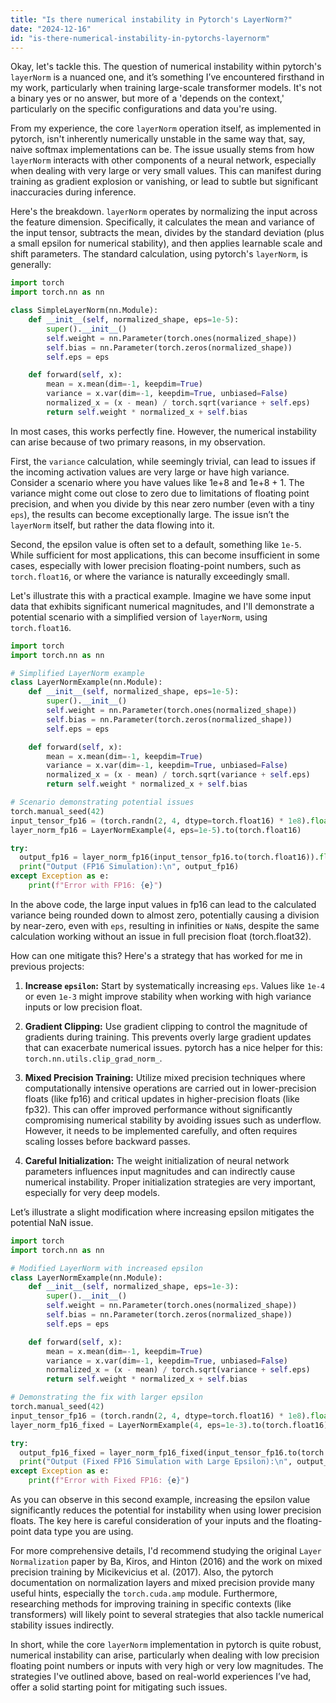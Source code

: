 ```yaml
---
title: "Is there numerical instability in Pytorch's LayerNorm?"
date: "2024-12-16"
id: "is-there-numerical-instability-in-pytorchs-layernorm"
---
```


Okay, let's tackle this. The question of numerical instability within pytorch's `layerNorm` is a nuanced one, and it’s something I’ve encountered firsthand in my work, particularly when training large-scale transformer models. It's not a binary yes or no answer, but more of a 'depends on the context,' particularly on the specific configurations and data you're using.

From my experience, the core `layerNorm` operation itself, as implemented in pytorch, isn't inherently numerically unstable in the same way that, say, naive softmax implementations can be. The issue usually stems from how `layerNorm` interacts with other components of a neural network, especially when dealing with very large or very small values. This can manifest during training as gradient explosion or vanishing, or lead to subtle but significant inaccuracies during inference.

Here's the breakdown. `layerNorm` operates by normalizing the input across the feature dimension. Specifically, it calculates the mean and variance of the input tensor, subtracts the mean, divides by the standard deviation (plus a small epsilon for numerical stability), and then applies learnable scale and shift parameters. The standard calculation, using pytorch's `layerNorm`, is generally:

```python
import torch
import torch.nn as nn

class SimpleLayerNorm(nn.Module):
    def __init__(self, normalized_shape, eps=1e-5):
        super().__init__()
        self.weight = nn.Parameter(torch.ones(normalized_shape))
        self.bias = nn.Parameter(torch.zeros(normalized_shape))
        self.eps = eps

    def forward(self, x):
        mean = x.mean(dim=-1, keepdim=True)
        variance = x.var(dim=-1, keepdim=True, unbiased=False)
        normalized_x = (x - mean) / torch.sqrt(variance + self.eps)
        return self.weight * normalized_x + self.bias
```

In most cases, this works perfectly fine. However, the numerical instability can arise because of two primary reasons, in my observation.

First, the `variance` calculation, while seemingly trivial, can lead to issues if the incoming activation values are very large or have high variance. Consider a scenario where you have values like 1e+8 and 1e+8 + 1. The variance might come out close to zero due to limitations of floating point precision, and when you divide by this near zero number (even with a tiny `eps`), the results can become exceptionally large. The issue isn’t the `layerNorm` itself, but rather the data flowing into it.

Second, the epsilon value is often set to a default, something like `1e-5`. While sufficient for most applications, this can become insufficient in some cases, especially with lower precision floating-point numbers, such as `torch.float16`, or where the variance is naturally exceedingly small.

Let's illustrate this with a practical example. Imagine we have some input data that exhibits significant numerical magnitudes, and I'll demonstrate a potential scenario with a simplified version of `layerNorm`, using `torch.float16`.

```python
import torch
import torch.nn as nn

# Simplified LayerNorm example
class LayerNormExample(nn.Module):
    def __init__(self, normalized_shape, eps=1e-5):
        super().__init__()
        self.weight = nn.Parameter(torch.ones(normalized_shape))
        self.bias = nn.Parameter(torch.zeros(normalized_shape))
        self.eps = eps

    def forward(self, x):
        mean = x.mean(dim=-1, keepdim=True)
        variance = x.var(dim=-1, keepdim=True, unbiased=False)
        normalized_x = (x - mean) / torch.sqrt(variance + self.eps)
        return self.weight * normalized_x + self.bias

# Scenario demonstrating potential issues
torch.manual_seed(42)
input_tensor_fp16 = (torch.randn(2, 4, dtype=torch.float16) * 1e8).float()
layer_norm_fp16 = LayerNormExample(4, eps=1e-5).to(torch.float16)

try:
  output_fp16 = layer_norm_fp16(input_tensor_fp16.to(torch.float16)).float()
  print("Output (FP16 Simulation):\n", output_fp16)
except Exception as e:
    print(f"Error with FP16: {e}")

```

In the above code, the large input values in fp16 can lead to the calculated variance being rounded down to almost zero, potentially causing a division by near-zero, even with `eps`, resulting in infinities or `NaN`s, despite the same calculation working without an issue in full precision float (torch.float32).

How can one mitigate this? Here's a strategy that has worked for me in previous projects:

1. **Increase `epsilon`:** Start by systematically increasing `eps`. Values like `1e-4` or even `1e-3` might improve stability when working with high variance inputs or low precision float.

2. **Gradient Clipping:** Use gradient clipping to control the magnitude of gradients during training. This prevents overly large gradient updates that can exacerbate numerical issues. pytorch has a nice helper for this: `torch.nn.utils.clip_grad_norm_`.

3. **Mixed Precision Training:** Utilize mixed precision techniques where computationally intensive operations are carried out in lower-precision floats (like fp16) and critical updates in higher-precision floats (like fp32). This can offer improved performance without significantly compromising numerical stability by avoiding issues such as underflow. However, it needs to be implemented carefully, and often requires scaling losses before backward passes.

4. **Careful Initialization:** The weight initialization of neural network parameters influences input magnitudes and can indirectly cause numerical instability. Proper initialization strategies are very important, especially for very deep models.

Let’s illustrate a slight modification where increasing epsilon mitigates the potential NaN issue.

```python
import torch
import torch.nn as nn

# Modified LayerNorm with increased epsilon
class LayerNormExample(nn.Module):
    def __init__(self, normalized_shape, eps=1e-3):
        super().__init__()
        self.weight = nn.Parameter(torch.ones(normalized_shape))
        self.bias = nn.Parameter(torch.zeros(normalized_shape))
        self.eps = eps

    def forward(self, x):
        mean = x.mean(dim=-1, keepdim=True)
        variance = x.var(dim=-1, keepdim=True, unbiased=False)
        normalized_x = (x - mean) / torch.sqrt(variance + self.eps)
        return self.weight * normalized_x + self.bias

# Demonstrating the fix with larger epsilon
torch.manual_seed(42)
input_tensor_fp16 = (torch.randn(2, 4, dtype=torch.float16) * 1e8).float()
layer_norm_fp16_fixed = LayerNormExample(4, eps=1e-3).to(torch.float16)

try:
  output_fp16_fixed = layer_norm_fp16_fixed(input_tensor_fp16.to(torch.float16)).float()
  print("Output (Fixed FP16 Simulation with Large Epsilon):\n", output_fp16_fixed)
except Exception as e:
    print(f"Error with Fixed FP16: {e}")
```

As you can observe in this second example, increasing the epsilon value significantly reduces the potential for instability when using lower precision floats. The key here is careful consideration of your inputs and the floating-point data type you are using.

For more comprehensive details, I'd recommend studying the original `Layer Normalization` paper by Ba, Kiros, and Hinton (2016) and the work on mixed precision training by Micikevicius et al. (2017). Also, the pytorch documentation on normalization layers and mixed precision provide many useful hints, especially the `torch.cuda.amp` module. Furthermore, researching methods for improving training in specific contexts (like transformers) will likely point to several strategies that also tackle numerical stability issues indirectly.

In short, while the core `layerNorm` implementation in pytorch is quite robust, numerical instability can arise, particularly when dealing with low precision floating point numbers or inputs with very high or very low magnitudes. The strategies I've outlined above, based on real-world experiences I’ve had, offer a solid starting point for mitigating such issues.
